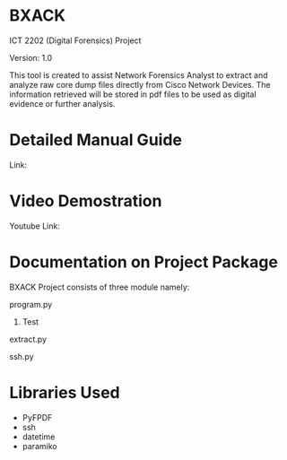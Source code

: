 # BXACK
ICT 2202 (Digital Forensics) Project 

Version: 1.0

This tool is created to assist Network Forensics Analyst to extract and analyze raw core dump files directly from Cisco Network Devices. The information retrieved will be stored in pdf files to be used as digital evidence or further analysis.


# Detailed Manual Guide
Link: 


# Video Demostration
Youtube Link:


# Documentation on Project Package 
BXACK Project consists of three module namely:

program.py
1. Test

extract.py

ssh.py


# Libraries Used
* PyFPDF
* ssh
* datetime
* paramiko




